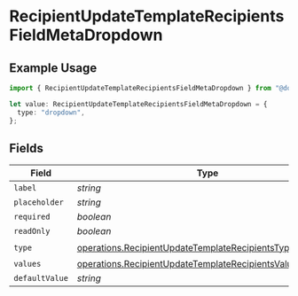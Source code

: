 # RecipientUpdateTemplateRecipientsFieldMetaDropdown

## Example Usage

```typescript
import { RecipientUpdateTemplateRecipientsFieldMetaDropdown } from "@documenso/sdk-typescript/models/operations";

let value: RecipientUpdateTemplateRecipientsFieldMetaDropdown = {
  type: "dropdown",
};
```

## Fields

| Field                                                                                                                                | Type                                                                                                                                 | Required                                                                                                                             | Description                                                                                                                          |
| ------------------------------------------------------------------------------------------------------------------------------------ | ------------------------------------------------------------------------------------------------------------------------------------ | ------------------------------------------------------------------------------------------------------------------------------------ | ------------------------------------------------------------------------------------------------------------------------------------ |
| `label`                                                                                                                              | *string*                                                                                                                             | :heavy_minus_sign:                                                                                                                   | N/A                                                                                                                                  |
| `placeholder`                                                                                                                        | *string*                                                                                                                             | :heavy_minus_sign:                                                                                                                   | N/A                                                                                                                                  |
| `required`                                                                                                                           | *boolean*                                                                                                                            | :heavy_minus_sign:                                                                                                                   | N/A                                                                                                                                  |
| `readOnly`                                                                                                                           | *boolean*                                                                                                                            | :heavy_minus_sign:                                                                                                                   | N/A                                                                                                                                  |
| `type`                                                                                                                               | [operations.RecipientUpdateTemplateRecipientsTypeDropdown](../../models/operations/recipientupdatetemplaterecipientstypedropdown.md) | :heavy_check_mark:                                                                                                                   | N/A                                                                                                                                  |
| `values`                                                                                                                             | [operations.RecipientUpdateTemplateRecipientsValue3](../../models/operations/recipientupdatetemplaterecipientsvalue3.md)[]           | :heavy_minus_sign:                                                                                                                   | N/A                                                                                                                                  |
| `defaultValue`                                                                                                                       | *string*                                                                                                                             | :heavy_minus_sign:                                                                                                                   | N/A                                                                                                                                  |